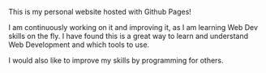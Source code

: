 This is my personal website hosted with Github Pages! 

I am continuously working on it and improving it, as I am learning Web Dev skills on the fly. I have found this is a great way to learn and understand Web Development and which tools to use.

I would also like to improve my skills by programming for others. 
